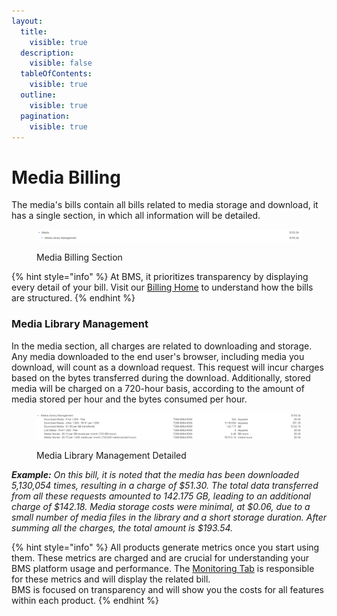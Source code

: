 ```yaml
---
layout:
  title:
    visible: true
  description:
    visible: false
  tableOfContents:
    visible: true
  outline:
    visible: true
  pagination:
    visible: true
---
```


# Media Billing

The media's bills contain all bills related to media storage and download, it has a single section, in which all information will be detailed.

<figure><img src="../../.gitbook/assets/image (306) (2).png" alt=""><figcaption><p>Media Billing Section</p></figcaption></figure>

{% hint style="info" %}
At BMS, it prioritizes transparency by displaying every detail of your bill. Visit our [Billing Home](../billing.md) to understand how the bills are structured.
{% endhint %}

### Media Library Management

In the media section, all charges are related to downloading and storage. Any media downloaded to the end user's browser, including media you download, will count as a download request. This request will incur charges based on the bytes transferred during the download. Additionally, stored media will be charged on a 720-hour basis, according to the amount of media stored per hour and the bytes consumed per hour.

<figure><img src="../../.gitbook/assets/image (313).png" alt=""><figcaption><p>Media Library Management Detailed</p></figcaption></figure>

_**Example:**_ _On this bill, it is noted that the media has been downloaded 5,130,054 times, resulting in a charge of $51.30. The total data transferred from all these requests amounted to 142.175 GB, leading to an additional charge of $142.18. Media storage costs were minimal, at $0.06, due to a small number of media files in the library and a short storage duration. After summing all the charges, the total amount is $193.54._

{% hint style="info" %}
All products generate metrics once you start using them. These metrics are charged and are crucial for understanding your BMS platform usage and performance. The [Monitoring Tab](../monitoring/monitoring-billing.md#metric-monitoring) is responsible for these metrics and will display the related bill.\
BMS is focused on transparency and will show you the costs for all features within each product.
{% endhint %}
